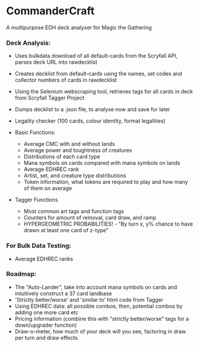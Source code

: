 # CommanderCraft
A multipurpose EDH deck analyser for Magic the Gathering

### Deck Analysis:
  - Uses bulkdata download of all default-cards from the Scryfall API, parses deck URL into rawdecklist
  - Creates decklist from default-cards using the names, set codes and collector numbers of cards in rawdecklist
  - Using the Selenium webscraping tool, retrieves tags for all cards in deck from Scryfall Tagger Project
  - Dumps decklist to a .json file, to analyse now and save for later

  - Legality checker (100 cards, colour identity, format legalities)
  
  - Basic Functions:
    - Average CMC with and without lands
    - Average power and toughtness of creatures
    - Distributions of each card type
    - Mana symbols on cards compared with mana symbols on lands
    - Average EDHREC rank
    - Artist, set, and creature type distributions
    - Token information, what tokens are required to play and how many of them on average

  - Tagger Functions
    - Most common art tags and function tags
    - Counters for amount of removal, card draw, and ramp
    - HYPERGEOMETRIC PROBABILITIES! - "By turn x, y% chance to have drawn at least one card of z-type"

### For Bulk Data Testing:
  - Average EDHREC ranks

### Roadmap:
  - The "Auto-Lander", take into account mana symbols on cards and intuitively construct a 37 card landbase
  - 'Strictly better/worse' and 'similar to' html code from Tagger
  - Using EDHREC data: all possible combos, then, potential combos by adding one more card etc
  - Pricing information (combine this with "strictly better/worse" tags for a down/upgrader function)
  - Draw-o-meter, how much of your deck will you see, factoring in draw per turn and draw effects
